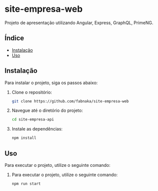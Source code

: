 # site-empresa-web

Projeto de apresentação utilizando Angular, Express, GraphQL, PrimeNG.

## Índice

- [Instalação](#instalação)
- [Uso](#uso)

## Instalação

Para instalar o projeto, siga os passos abaixo:

1. Clone o repositório:
   ```bash
   git clone https://github.com/fabnaka/site-empresa-web

2. Navegue até o diretório do projeto:
   ```bash
   cd site-empresa-api

3. Instale as dependências:
   ```bash
   npm install

## Uso

Para executar o projeto, utilize o seguinte comando:

1. Para executar o projeto, utilize o seguinte comando:
   ```bash
   npm run start